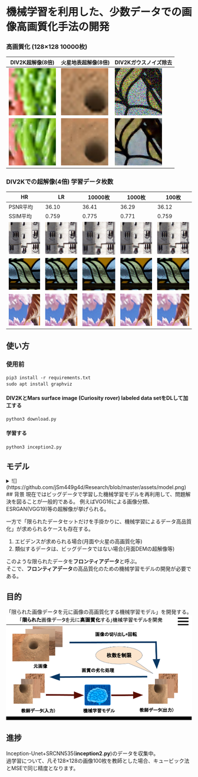 # 機械学習を利用した、少数データでの画像高画質化手法の開発
### 高画質化 (128×128 10000枚)
|DIV2K超解像(8倍)|火星地表超解像(8倍)|DIV2Kガウスノイズ除去|
|---|---|---|
|![](https://github.com/jSm449g4d/Research/blob/master/assets/t570.png)|![](https://github.com/jSm449g4d/Research/blob/master/assets/t529.png)|![](https://github.com/jSm449g4d/Research/blob/master/assets/t236.png)|
|![](https://github.com/jSm449g4d/Research/blob/master/assets/p570.png)|![](https://github.com/jSm449g4d/Research/blob/master/assets/p529.png)|![](https://github.com/jSm449g4d/Research/blob/master/assets/p236.png)|

### DIV2Kでの超解像(4倍) 学習データ枚数
|HR|LR|10000枚|1000枚|100枚|
|---|---|---|---|---|
|PSNR平均|36.10|36.41|36.29|36.12|
|SSIM平均|0.759|0.775|0.771|0.759|
|![](https://github.com/jSm449g4d/Research/blob/master/assets/134_HR.png)|![](https://github.com/jSm449g4d/Research/blob/master/assets/134_LR.png)|![](https://github.com/jSm449g4d/Research/blob/master/assets/134_10000.png)|![](https://github.com/jSm449g4d/Research/blob/master/assets/134_1000.png)|![](https://github.com/jSm449g4d/Research/blob/master/assets/134_100.png)|
|![](https://github.com/jSm449g4d/Research/blob/master/assets/278_HR.png)|![](https://github.com/jSm449g4d/Research/blob/master/assets/278_LR.png)|![](https://github.com/jSm449g4d/Research/blob/master/assets/278_10000.png)|![](https://github.com/jSm449g4d/Research/blob/master/assets/278_1000.png)|![](https://github.com/jSm449g4d/Research/blob/master/assets/278_100.png)|
|![](https://github.com/jSm449g4d/Research/blob/master/assets/349_HR.png)|![](https://github.com/jSm449g4d/Research/blob/master/assets/349_LR.png)|![](https://github.com/jSm449g4d/Research/blob/master/assets/349_10000.png)|![](https://github.com/jSm449g4d/Research/blob/master/assets/349_1000.png)|![](https://github.com/jSm449g4d/Research/blob/master/assets/349_100.png)|
## 使い方
### 使用前
`pip3 install -r requirements.txt`  
`sudo apt install graphviz`  
#### **DIV2K**と**Mars surface image (Curiosity rover) labeled data set**をDLして加工する  
`python3 download.py`  
#### 学習する  
`python3 inception2.py`  
## モデル
<details><summary>![](https://github.com/jSm449g4d/Research/blob/master/assets/model.png)</summary></details>
## 背景
現在ではビッグデータで学習した機械学習モデルを再利用して、問題解決を図ることが一般的である。  
例えばVGG16による画像分類、ESRGAN(VGG19)等の超解像が挙げられる。  

一方で「限られたデータセットだけを手掛かりに、機械学習によるデータ高品質化」が求められるケースも存在する。  
1. エビデンスが求められる場合(月面や火星の高画質化等)  
2. 類似するデータは、ビッグデータではない場合(月面DEMの超解像等)  

このような限られたデータを**フロンティアデータ**と呼ぶ。  
そこで、**フロンティアデータ**の高品質化のための機械学習モデルの開発が必要である。  
## 目的
「限られた画像データを元に画像の高画質化する機械学習モデル」を開発する。
![](https://github.com/jSm449g4d/Research/blob/master/assets/selfteaching.png)
## 進捗
Inception-Unet+SRCNN535(**inception2.py**)のデータを収集中。  
過学習について、凡そ128×128の画像100枚を教師とした場合、キュービック法とMSEで同じ精度となります。
